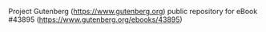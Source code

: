 Project Gutenberg (https://www.gutenberg.org) public repository for eBook #43895 (https://www.gutenberg.org/ebooks/43895)
